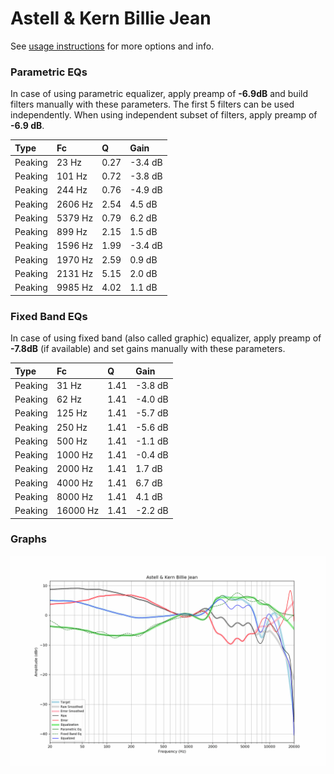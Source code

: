 # Astell & Kern Billie Jean
See [usage instructions](https://github.com/jaakkopasanen/AutoEq#usage) for more options and info.

### Parametric EQs
In case of using parametric equalizer, apply preamp of **-6.9dB** and build filters manually
with these parameters. The first 5 filters can be used independently.
When using independent subset of filters, apply preamp of **-6.9 dB**.

| Type    | Fc      |    Q | Gain    |
|:--------|:--------|:-----|:--------|
| Peaking | 23 Hz   | 0.27 | -3.4 dB |
| Peaking | 101 Hz  | 0.72 | -3.8 dB |
| Peaking | 244 Hz  | 0.76 | -4.9 dB |
| Peaking | 2606 Hz | 2.54 | 4.5 dB  |
| Peaking | 5379 Hz | 0.79 | 6.2 dB  |
| Peaking | 899 Hz  | 2.15 | 1.5 dB  |
| Peaking | 1596 Hz | 1.99 | -3.4 dB |
| Peaking | 1970 Hz | 2.59 | 0.9 dB  |
| Peaking | 2131 Hz | 5.15 | 2.0 dB  |
| Peaking | 9985 Hz | 4.02 | 1.1 dB  |

### Fixed Band EQs
In case of using fixed band (also called graphic) equalizer, apply preamp of **-7.8dB**
(if available) and set gains manually with these parameters.

| Type    | Fc       |    Q | Gain    |
|:--------|:---------|:-----|:--------|
| Peaking | 31 Hz    | 1.41 | -3.8 dB |
| Peaking | 62 Hz    | 1.41 | -4.0 dB |
| Peaking | 125 Hz   | 1.41 | -5.7 dB |
| Peaking | 250 Hz   | 1.41 | -5.6 dB |
| Peaking | 500 Hz   | 1.41 | -1.1 dB |
| Peaking | 1000 Hz  | 1.41 | -0.4 dB |
| Peaking | 2000 Hz  | 1.41 | 1.7 dB  |
| Peaking | 4000 Hz  | 1.41 | 6.7 dB  |
| Peaking | 8000 Hz  | 1.41 | 4.1 dB  |
| Peaking | 16000 Hz | 1.41 | -2.2 dB |

### Graphs
![](./Astell%20&%20Kern%20Billie%20Jean.png)